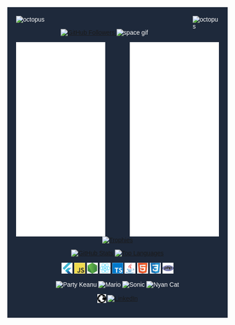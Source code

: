 <div style="background: #1e293b; color: #ffffff; padding: 20px; font-family: Arial, sans-serif;">

  <!-- Top Section with Emojis -->
  <div>
    <img src="https://emojis.slackmojis.com/emojis/images/1531849353/4244/blob-octopus.gif" width="60" height="60" alt="octopus" /> 
    <img src="https://emojis.slackmojis.com/emojis/images/1531849353/4244/blob-octopus.gif" width="60" height="60" align="right" alt="octopus" /> 
  </div>

  <!-- Social and Follow Links -->
  <p align="center">
    <a href="https://github.com/ezadin2">
        <img alt="GitHub Followers" src="https://img.shields.io/github/followers/ezadin2?style=social">
    </a>
    <img src="https://media.giphy.com/media/WUlplcMpOCEmTGBtBW/giphy.gif" width="30" alt="space gif">
  </p>

  <!-- Chess Section -->
  <div align="left" width="100%">
    <img width="44%" style="margin:0px;padding:0px" height="445px" src="https://raw.githubusercontent.com/arash-hacker/gess/main/chess1.svg" align="left" alt="Chess Profile"/>
    <img width="44%" style="margin:0px;padding:0px" height="445px" src="https://raw.githubusercontent.com/arash-hacker/gess/main/chess.svg" align="right" alt="Last Game"/>
  </div>

  <!-- Trophy Section -->
  <a href="https://github.com/ezadin2">
    <p align="center">
      <img src="https://github-profile-trophy.vercel.app/?username=ezadin2&column=7&theme=onedark" alt="Trophies"/>
    </p>
  </a>

  <!-- Stats and Languages -->
  <a align="center" href="https://github.com/ezadin2">
    <p align="center">
      <img src="https://github-readme-stats.vercel.app/api?username=ezadin2&show_icons=true&theme=tokyonight" alt="GitHub Stats" width="420"/>
      <img src="https://github-readme-stats.vercel.app/api/top-langs/?username=ezadin2&layout=compact&theme=tokyonight" alt="Top Languages" height="165">
    </p>
  </a>

  <!-- Tech Stack -->
  <p align="center">
    <img src="https://raw.githubusercontent.com/devicons/devicon/master/icons/flutter/flutter-original.svg" width="25px" height="25px" alt="Flutter"/>
    <img src="https://raw.githubusercontent.com/devicons/devicon/master/icons/javascript/javascript-original.svg" width="25px" height="25px" alt="JavaScript"/>
    <img src="https://raw.githubusercontent.com/devicons/devicon/master/icons/nodejs/nodejs-original.svg" width="25px" height="25px" alt="Node.js"/>
    <img src="https://raw.githubusercontent.com/devicons/devicon/master/icons/react/react-original.svg" width="25px" height="25px" alt="React"/>
    <img src="https://raw.githubusercontent.com/devicons/devicon/master/icons/typescript/typescript-original.svg" width="25px" height="25px" alt="TypeScript"/>
    <img src="https://raw.githubusercontent.com/devicons/devicon/master/icons/java/java-original.svg" width="25px" height="25px" alt="Java"/>
    <img src="https://raw.githubusercontent.com/devicons/devicon/master/icons/html5/html5-original.svg" width="25px" height="25px" alt="HTML"/>
    <img src="https://raw.githubusercontent.com/devicons/devicon/master/icons/css3/css3-original.svg" width="25px" height="25px" alt="CSS"/>
    <img src="https://raw.githubusercontent.com/devicons/devicon/master/icons/php/php-original.svg" width="25px" height="25px" alt="PHP"/>
  </p>

  <!-- Fun GIFs -->
  <p align="center">
    <img src="https://emojis.slackmojis.com/emojis/images/1598364417/10264/partykeanu.gif" width="25" height="25" alt="Party Keanu"/>
    <img src="https://emojis.slackmojis.com/emojis/images/1450319445/43/mario.gif" width="25" height="25" alt="Mario"/>
    <img src="https://emojis.slackmojis.com/emojis/images/1450372448/149/sonic.gif" width="25" height="25" alt="Sonic"/>
    <img src="https://emojis.slackmojis.com/emojis/images/1450458551/184/nyancat_big.gif" width="25" height="25" alt="Nyan Cat"/>
  </p>

  <!-- Links -->
  <p align="center">
    <a href="https://github.com/ezadin2" target="blank">
      <img align="center" src="https://raw.githubusercontent.com/iconic/open-iconic/master/svg/globe.svg" alt="GitHub" height="20" width="20" />
    </a>
    <a href="https://linkedin.com/in/ezadin-badiru-98b9862a6" target="blank">
      <img align="center" src="https://cdn.jsdelivr.net/npm/simple-icons@3.0.1/icons/linkedin.svg" alt="LinkedIn" height="20" width="20" />
    </a>
  </p>

</div>
